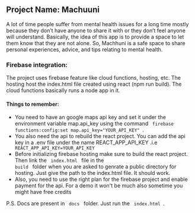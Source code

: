 ## Project Name: Machuuni
<p>A lot of time people suffer from mental health issues for a long time mostly because they don’t have anyone to share it with or they don’t feel anyone will understand. Basically, the idea of this app is to provide a space to let them know that they are not alone. So, Machhuni is a safe space to share personal experiences, advice, and tips relating to mental health. </p>

### Firebase integration:
 <p>The project uses firebase feature like cloud functions, hosting, etc. The hosting host the index.html file created using react (npm run build). The cloud functions basically runs a node app in it. <p>
  
#### Things to remember:
 - You need to have an google maps api key and set it under the environment variable map.api_key using the command <code> firebase functions:config:set map.api_key="YOUR_API_KEY" </code>.
 - You also need the api to rebuild the react project. You can add the api key in a .env file under the name REACT_APP_API_KEY .i.e <code> REACT_APP_API_KEY=YOUR_API_KEY </code>
 - Before initializing firebase hosting make sure to build the react project. Then link the <code> index.html </code> file in the <code> build </code> folder when you are asked to genrate a public directory for hosting. Just give the path to the index.html file. It should work.
 - Also, you need to use the right plan for the firebase project and enable payment for the api. For a demo it won't be much also sometime you might have free credits 
 
 P.S. Docs are present in <code> docs </code> folder. Just run the <code> index.html </code>.
